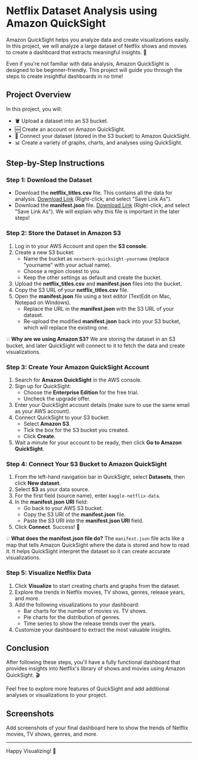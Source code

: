 # Netflix Dataset Analysis using Amazon QuickSight

Amazon QuickSight helps you analyze data and create visualizations easily. In this project, we will analyze a large dataset of Netflix shows and movies to create a dashboard that extracts meaningful insights. 🥝

Even if you're not familiar with data analysis, Amazon QuickSight is designed to be beginner-friendly. This project will guide you through the steps to create insightful dashboards in no time!

## Project Overview

In this project, you will:

- 🪣 Upload a dataset into an S3 bucket.
- 🆕 Create an account on Amazon QuickSight.
- 🔗 Connect your dataset (stored in the S3 bucket) to Amazon QuickSight.
- 📊 Create a variety of graphs, charts, and analyses using QuickSight.

## Step-by-Step Instructions

### Step 1: Download the Dataset

- Download the **netflix_titles.csv** file. This contains all the data for analysis. [Download Link](https://storage.googleapis.com/nextwork_course_resources/courses/aws/AWS%20Project%20People%20projects/Project%3A%20Visualise%20Data%20using%20Amazon%20QuickSight/netflix_titles.csv) (Right-click, and select "Save Link As").
- Download the **manifest.json** file. [Download Link](https://storage.googleapis.com/nextwork_course_resources/courses/aws/AWS%20Project%20People%20projects/Project%3A%20Visualise%20Data%20using%20Amazon%20QuickSight/manifest.json) (Right-click, and select "Save Link As"). We will explain why this file is important in the later steps!

### Step 2: Store the Dataset in Amazon S3

1. Log in to your AWS Account and open the **S3 console**.
2. Create a new S3 bucket:
   - Name the bucket as `nextwork-quicksight-yourname` (replace "yourname" with your actual name).
   - Choose a region closest to you.
   - Keep the other settings as default and create the bucket.
3. Upload the **netflix_titles.csv** and **manifest.json** files into the bucket.
4. Copy the S3 URL of your **netflix_titles.csv** file.
5. Open the **manifest.json** file using a text editor (TextEdit on Mac, Notepad on Windows).
   - Replace the URL in the **manifest.json** with the S3 URL of your dataset.
   - Re-upload the modified **manifest.json** back into your S3 bucket, which will replace the existing one.

💡 **Why are we using Amazon S3?**
We are storing the dataset in an S3 bucket, and later QuickSight will connect to it to fetch the data and create visualizations.

### Step 3: Create Your Amazon QuickSight Account

1. Search for **Amazon QuickSight** in the AWS console.
2. Sign up for QuickSight:
   - Choose the **Enterprise Edition** for the free trial.
   - Uncheck the upgrade offer.
3. Enter your QuickSight account details (make sure to use the same email as your AWS account).
4. Connect QuickSight to your S3 bucket:
   - Select **Amazon S3**.
   - Tick the box for the S3 bucket you created.
   - Click **Create**.
5. Wait a minute for your account to be ready, then click **Go to Amazon QuickSight**.

### Step 4: Connect Your S3 Bucket to Amazon QuickSight

1. From the left-hand navigation bar in QuickSight, select **Datasets**, then click **New dataset**.
2. Select **S3** as your data source.
3. For the first field (source name), enter `kaggle-netflix-data`.
4. In the **manifest.json URI** field:
   - Go back to your AWS S3 bucket.
   - Copy the S3 URI of the **manifest.json** file.
   - Paste the S3 URI into the **manifest.json URI** field.
5. Click **Connect**. Success! 🎉

💡 **What does the manifest.json file do?**
The `manifest.json` file acts like a map that tells Amazon QuickSight where the data is stored and how to read it. It helps QuickSight interpret the dataset so it can create accurate visualizations.

### Step 5: Visualize Netflix Data

1. Click **Visualize** to start creating charts and graphs from the dataset.
2. Explore the trends in Netflix movies, TV shows, genres, release years, and more.
3. Add the following visualizations to your dashboard:
   - Bar charts for the number of movies vs. TV shows.
   - Pie charts for the distribution of genres.
   - Time series to show the release trends over the years.
4. Customize your dashboard to extract the most valuable insights.

## Conclusion

After following these steps, you'll have a fully functional dashboard that provides insights into Netflix's library of shows and movies using Amazon QuickSight. 🎬

Feel free to explore more features of QuickSight and add additional analyses or visualizations to your project.

## Screenshots

Add screenshots of your final dashboard here to show the trends of Netflix movies, TV shows, genres, and more.

---

Happy Visualizing! 🚀
